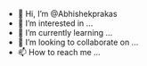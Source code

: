 - 👋 Hi, I’m @Abhishekprakas
- 👀 I’m interested in ...
- 🌱 I’m currently learning ...
- 💞️ I’m looking to collaborate on ...
- 📫 How to reach me ...

<!---
Abhishekprakas/Abhishekprakas is a ✨ special ✨ repository because its `README.md` (this file) appears on your GitHub profile.
You can click the Preview link to take a look at your changes.
--->

